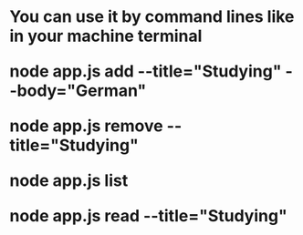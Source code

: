 <h1>You can use it by command lines like in your machine terminal

<p>node app.js add --title="Studying" --body="German"</p>
<p>node app.js remove --title="Studying"</p>
<p>node app.js list</p>
<p>node app.js read --title="Studying"</p>
